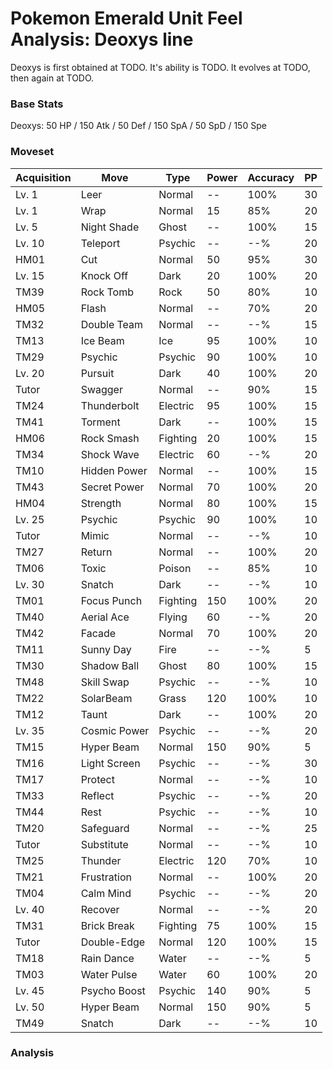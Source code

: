 # Pokemon Emerald Unit Feel Analysis: Deoxys line

Deoxys is first obtained at TODO. It's ability is TODO. It evolves at TODO, then again at TODO.

### Base Stats

Deoxys: 50 HP / 150 Atk / 50 Def / 150 SpA / 50 SpD / 150 Spe

### Moveset

|Acquisition|Move        |Type    |Power|Accuracy|PP |
|---        |---         |---     |---  |---     |---|
|Lv. 1      |Leer        |Normal  |--   |100%    |30 |
|Lv. 1      |Wrap        |Normal  |15   |85%     |20 |
|Lv. 5      |Night Shade |Ghost   |--   |100%    |15 |
|Lv. 10     |Teleport    |Psychic |--   |--%     |20 |
|HM01       |Cut         |Normal  |50   |95%     |30 |
|Lv. 15     |Knock Off   |Dark    |20   |100%    |20 |
|TM39       |Rock Tomb   |Rock    |50   |80%     |10 |
|HM05       |Flash       |Normal  |--   |70%     |20 |
|TM32       |Double Team |Normal  |--   |--%     |15 |
|TM13       |Ice Beam    |Ice     |95   |100%    |10 |
|TM29       |Psychic     |Psychic |90   |100%    |10 |
|Lv. 20     |Pursuit     |Dark    |40   |100%    |20 |
|Tutor      |Swagger     |Normal  |--   |90%     |15 |
|TM24       |Thunderbolt |Electric|95   |100%    |15 |
|TM41       |Torment     |Dark    |--   |100%    |15 |
|HM06       |Rock Smash  |Fighting|20   |100%    |15 |
|TM34       |Shock Wave  |Electric|60   |--%     |20 |
|TM10       |Hidden Power|Normal  |--   |100%    |15 |
|TM43       |Secret Power|Normal  |70   |100%    |20 |
|HM04       |Strength    |Normal  |80   |100%    |15 |
|Lv. 25     |Psychic     |Psychic |90   |100%    |10 |
|Tutor      |Mimic       |Normal  |--   |--%     |10 |
|TM27       |Return      |Normal  |--   |100%    |20 |
|TM06       |Toxic       |Poison  |--   |85%     |10 |
|Lv. 30     |Snatch      |Dark    |--   |--%     |10 |
|TM01       |Focus Punch |Fighting|150  |100%    |20 |
|TM40       |Aerial Ace  |Flying  |60   |--%     |20 |
|TM42       |Facade      |Normal  |70   |100%    |20 |
|TM11       |Sunny Day   |Fire    |--   |--%     |5  |
|TM30       |Shadow Ball |Ghost   |80   |100%    |15 |
|TM48       |Skill Swap  |Psychic |--   |--%     |10 |
|TM22       |SolarBeam   |Grass   |120  |100%    |10 |
|TM12       |Taunt       |Dark    |--   |100%    |20 |
|Lv. 35     |Cosmic Power|Psychic |--   |--%     |20 |
|TM15       |Hyper Beam  |Normal  |150  |90%     |5  |
|TM16       |Light Screen|Psychic |--   |--%     |30 |
|TM17       |Protect     |Normal  |--   |--%     |10 |
|TM33       |Reflect     |Psychic |--   |--%     |20 |
|TM44       |Rest        |Psychic |--   |--%     |10 |
|TM20       |Safeguard   |Normal  |--   |--%     |25 |
|Tutor      |Substitute  |Normal  |--   |--%     |10 |
|TM25       |Thunder     |Electric|120  |70%     |10 |
|TM21       |Frustration |Normal  |--   |100%    |20 |
|TM04       |Calm Mind   |Psychic |--   |--%     |20 |
|Lv. 40     |Recover     |Normal  |--   |--%     |20 |
|TM31       |Brick Break |Fighting|75   |100%    |15 |
|Tutor      |Double-Edge |Normal  |120  |100%    |15 |
|TM18       |Rain Dance  |Water   |--   |--%     |5  |
|TM03       |Water Pulse |Water   |60   |100%    |20 |
|Lv. 45     |Psycho Boost|Psychic |140  |90%     |5  |
|Lv. 50     |Hyper Beam  |Normal  |150  |90%     |5  |
|TM49       |Snatch      |Dark    |--   |--%     |10 |

### Analysis